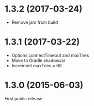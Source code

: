 # 1.3.2 (2017-03-24)
- Remove jars from build

# 1.3.1 (2017-03-22)
- Options connectTimeout and maxTries
- Move to Gradle shadowJar
- Increment maxTries = 60

# 1.3.0 (2015-06-03)

First public release

